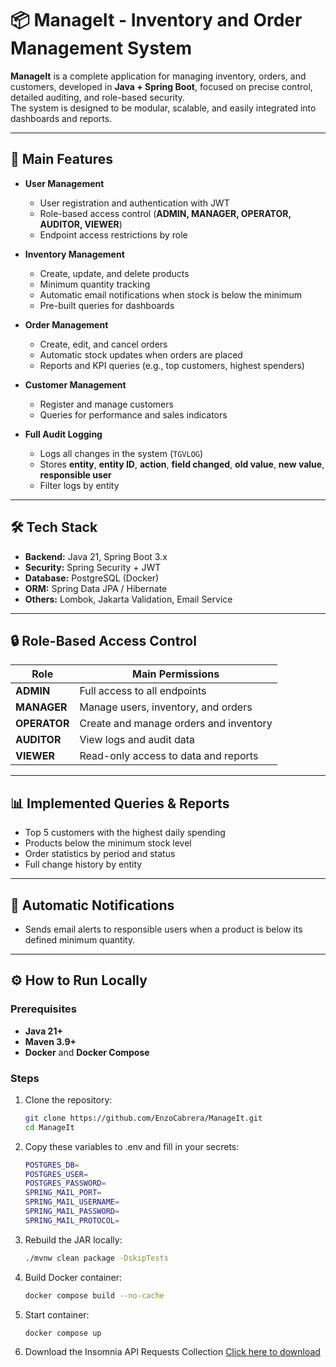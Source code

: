 # 📦 ManageIt - Inventory and Order Management System

**ManageIt** is a complete application for managing inventory, orders, and customers, developed in **Java + Spring Boot**, focused on precise control, detailed auditing, and role-based security.  
The system is designed to be modular, scalable, and easily integrated into dashboards and reports.

---

## 🚀 Main Features

- **User Management**
  - User registration and authentication with JWT
  - Role-based access control (**ADMIN, MANAGER, OPERATOR, AUDITOR, VIEWER**)
  - Endpoint access restrictions by role

- **Inventory Management**
  - Create, update, and delete products
  - Minimum quantity tracking
  - Automatic email notifications when stock is below the minimum
  - Pre-built queries for dashboards

- **Order Management**
  - Create, edit, and cancel orders
  - Automatic stock updates when orders are placed
  - Reports and KPI queries (e.g., top customers, highest spenders)

- **Customer Management**
  - Register and manage customers
  - Queries for performance and sales indicators

- **Full Audit Logging**
  - Logs all changes in the system (`TGVLOG`)
  - Stores **entity**, **entity ID**, **action**, **field changed**, **old value**, **new value**, **responsible user**
  - Filter logs by entity

---

## 🛠 Tech Stack

- **Backend:** Java 21, Spring Boot 3.x
- **Security:** Spring Security + JWT
- **Database:** PostgreSQL (Docker)
- **ORM:** Spring Data JPA / Hibernate
- **Others:** Lombok, Jakarta Validation, Email Service

---

## 🔒 Role-Based Access Control

| Role       | Main Permissions |
|------------|------------------|
| **ADMIN**  | Full access to all endpoints |
| **MANAGER**| Manage users, inventory, and orders |
| **OPERATOR** | Create and manage orders and inventory |
| **AUDITOR** | View logs and audit data |
| **VIEWER**  | Read-only access to data and reports |

---

## 📊 Implemented Queries & Reports

- Top 5 customers with the highest daily spending
- Products below the minimum stock level
- Order statistics by period and status
- Full change history by entity

---

## 📧 Automatic Notifications

- Sends email alerts to responsible users when a product is below its defined minimum quantity.

---

## ⚙️ How to Run Locally

### Prerequisites
- **Java 21+**
- **Maven 3.9+**
- **Docker** and **Docker Compose**

### Steps
1. Clone the repository:
   ```bash
   git clone https://github.com/EnzoCabrera/ManageIt.git
   cd ManageIt
   
2. Copy these variables to .env and fill in your secrets:
   ```bash
   POSTGRES_DB=
   POSTGRES_USER=
   POSTGRES_PASSWORD=
   SPRING_MAIL_PORT=
   SPRING_MAIL_USERNAME=
   SPRING_MAIL_PASSWORD=
   SPRING_MAIL_PROTOCOL=

3. Rebuild the JAR locally:
   ```bash
   ./mvnw clean package -DskipTests

4. Build Docker container:
   ```bash
   docker compose build --no-cache

5. Start container:
   ```bash
   docker compose up

6. Download the Insomnia API Requests Collection
   [Click here to download](docs/Insomnia-requests.yaml)
